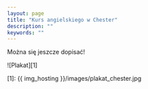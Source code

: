```yaml
---
layout: page
title: "Kurs angielskiego w Chester"
description: ""
keywords: ""
---
```


Można się jeszcze dopisać!

![Plakat][1]


[1]: {{ img_hosting }}/images/plakat_chester.jpg